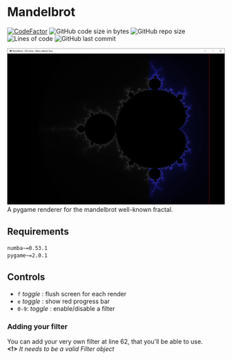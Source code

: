 # Mandelbrot 

[![CodeFactor](https://www.codefactor.io/repository/github/sigmanificient/mandelbrot/badge)](https://www.codefactor.io/repository/github/sigmanificient/mandelbrot)
![GitHub code size in bytes](https://img.shields.io/github/languages/code-size/Sigmanificient/Mandelbrot)
![GitHub repo size](https://img.shields.io/github/repo-size/Sigmanificient/Mandelbrot)
![Lines of code](https://img.shields.io/tokei/lines/github/Sigmanificient/Mandelbrot)
![GitHub last commit](https://img.shields.io/github/last-commit/Sigmanificient/Mandelbrot)

![](https://github.com/sigmanificient/mandelbrot/blob/master/screenshots/1.png)
A pygame renderer for the mandelbrot well-known fractal.

## Requirements
```requirements.txt
numba~=0.53.1
pygame~=2.0.1
```

## Controls
* `f` *toggle* : flush screen for each render
* `e` *toggle* : show red progress bar
* `0-9`: *toggle* : enable/disable a filter

### Adding your filter
You can add your very own filter at line 62, that you'll be able to use.
<br>**<!>** *It needs to be a valid Filter object*
